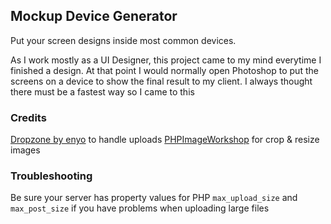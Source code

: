 ## Mockup Device Generator
Put your screen designs inside most common devices.

As I work mostly as a UI Designer, this project came to my mind everytime I finished a design. At that point I would normally open Photoshop to put the screens on a device to show the final result to my client. I always thought there must be a fastest way so I came to this

### Credits

<a href="https://github.com/enyo/dropzone/">Dropzone by enyo</a> to handle uploads
<a href="http://phpimageworkshop.com">PHPImageWorkshop</a> for crop & resize images

### Troubleshooting

Be sure your server has property values for PHP `max_upload_size` and `max_post_size` if you have problems when uploading large files
